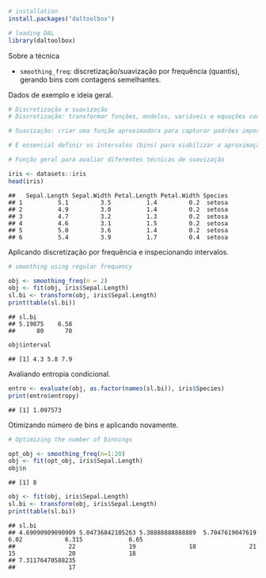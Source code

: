 
``` r
# installation 
install.packages("daltoolbox")

# loading DAL
library(daltoolbox) 
```

Sobre a técnica
- `smoothing_freq`: discretização/suavização por frequência (quantis), gerando bins com contagens semelhantes.

Dados de exemplo e ideia geral.

``` r
# Discretização e suavização
# Discretização: transformar funções, modelos, variáveis e equações contínuas em versões discretas. 

# Suavização: criar uma função aproximadora para capturar padrões importantes, reduzindo ruídos e variações de alta frequência.

# É essencial definir os intervalos (bins) para viabilizar a aproximação/discretização.

# Função geral para avaliar diferentes técnicas de suavização

iris <- datasets::iris
head(iris)
```

```
##   Sepal.Length Sepal.Width Petal.Length Petal.Width Species
## 1          5.1         3.5          1.4         0.2  setosa
## 2          4.9         3.0          1.4         0.2  setosa
## 3          4.7         3.2          1.3         0.2  setosa
## 4          4.6         3.1          1.5         0.2  setosa
## 5          5.0         3.6          1.4         0.2  setosa
## 6          5.4         3.9          1.7         0.4  setosa
```

Aplicando discretização por frequência e inspecionando intervalos.

``` r
# smoothing using regular frequency

obj <- smoothing_freq(n = 2)  
obj <- fit(obj, iris$Sepal.Length)
sl.bi <- transform(obj, iris$Sepal.Length)
print(table(sl.bi))
```

```
## sl.bi
## 5.19875    6.58 
##      80      70
```

``` r
obj$interval
```

```
## [1] 4.3 5.8 7.9
```

Avaliando entropia condicional.

``` r
entro <- evaluate(obj, as.factor(names(sl.bi)), iris$Species)
print(entro$entropy)
```

```
## [1] 1.097573
```

Otimizando número de bins e aplicando novamente.

``` r
# Optimizing the number of binnings

opt_obj <- smoothing_freq(n=1:20)
obj <- fit(opt_obj, iris$Sepal.Length)
obj$n
```

```
## [1] 8
```


``` r
obj <- fit(obj, iris$Sepal.Length)
sl.bi <- transform(obj, iris$Sepal.Length)
print(table(sl.bi))
```

```
## sl.bi
## 4.69090909090909 5.04736842105263 5.38888888888889  5.7047619047619             6.02            6.315             6.65 
##               22               19               18               21               15               20               18 
## 7.31176470588235 
##               17
```
